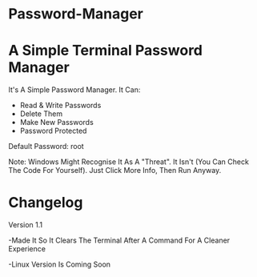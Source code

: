 # Password-Manager
<h1>A Simple Terminal Password Manager</h1>

It's A Simple Password Manager.
It Can:
- Read & Write Passwords
- Delete Them
- Make New Passwords
- Password Protected

Default Password: root

Note: Windows Might Recognise It As A "Threat". It Isn't (You Can Check The Code For Yourself). Just Click More Info, Then Run Anyway.

<h1>Changelog</h1>
Version 1.1
<p>-Made It So It Clears The Terminal After A Command For A Cleaner Experience</p>
<p>-Linux Version Is Coming Soon</p>
